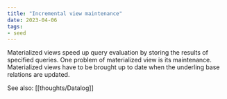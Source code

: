 ```yaml
---
title: "Incremental view maintenance"
date: 2023-04-06
tags:
- seed
---
```


Materialized views speed up query evaluation by storing the results of specified queries. One problem of materialized view is its maintenance. Materialized views have to be brought up to date when the underling base relations are updated.

See also: [[thoughts/Datalog]]